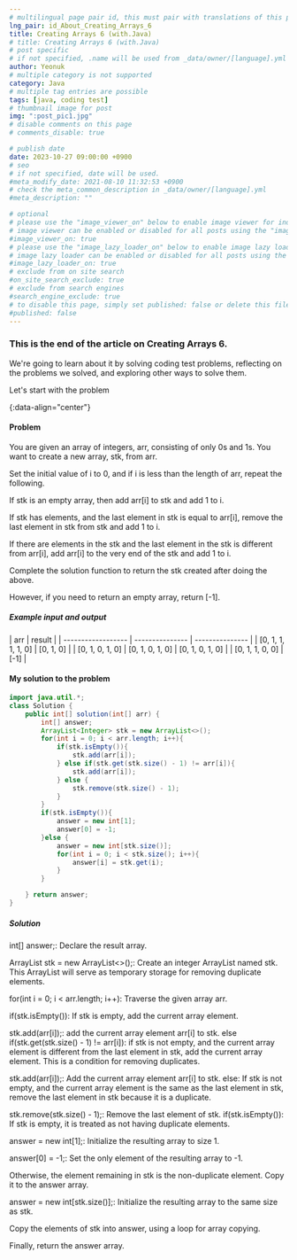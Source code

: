 ```yaml
---
# multilingual page pair id, this must pair with translations of this page. (This name must be unique)
lng_pair: id_About_Creating_Arrays_6
title: Creating Arrays 6 (with.Java)
# title: Creating Arrays 6 (with.Java)
# post specific
# if not specified, .name will be used from _data/owner/[language].yml
author: Yeonuk
# multiple category is not supported
category: Java
# multiple tag entries are possible
tags: [java, coding test]
# thumbnail image for post
img: ":post_pic1.jpg"
# disable comments on this page
# comments_disable: true

# publish date
date: 2023-10-27 09:00:00 +0900
# seo
# if not specified, date will be used.
#meta_modify_date: 2021-08-10 11:32:53 +0900
# check the meta_common_description in _data/owner/[language].yml
#meta_description: ""

# optional
# please use the "image_viewer_on" below to enable image viewer for individual pages or posts (_posts/ or [language]/_posts folders).
# image viewer can be enabled or disabled for all posts using the "image_viewer_posts: true" setting in _data/conf/main.yml.
#image_viewer_on: true
# please use the "image_lazy_loader_on" below to enable image lazy loader for individual pages or posts (_posts/ or [language]/_posts folders).
# image lazy loader can be enabled or disabled for all posts using the "image_lazy_loader_posts: true" setting in _data/conf/main.yml.
#image_lazy_loader_on: true
# exclude from on site search
#on_site_search_exclude: true
# exclude from search engines
#search_engine_exclude: true
# to disable this page, simply set published: false or delete this file
#published: false
---
```


<!-- outline-start -->

### This is the end of the article on Creating Arrays 6.

We're going to learn about it by solving coding test problems, reflecting on the problems we solved, and exploring other ways to solve them.

Let's start with the problem

{:data-align="center"}

<!-- outline-end -->

#### Problem

You are given an array of integers, arr, consisting of only 0s and 1s. You want to create a new array, stk, from arr.

Set the initial value of i to 0, and if i is less than the length of arr, repeat the following.

If stk is an empty array, then add arr[i] to stk and add 1 to i.

If stk has elements, and the last element in stk is equal to arr[i], remove the last element in stk from stk and add 1 to i.

If there are elements in the stk and the last element in the stk is different from arr[i], add arr[i] to the very end of the stk and add 1 to i.

Complete the solution function to return the stk created after doing the above.

However, if you need to return an empty array, return [-1].

##### Example input and output

| arr                | result          |
| ------------------ | --------------- | --------------- |
| [0, 1, 1, 1, 1, 0] | [0, 1, 0]       |
| [0, 1, 0, 1, 0]    | [0, 1, 0, 1, 0] | [0, 1, 0, 1, 0] |
| [0, 1, 1, 0, 0]    | [-1]            |

#### My solution to the problem

```java
import java.util.*;
class Solution {
    public int[] solution(int[] arr) {
        int[] answer;
        ArrayList<Integer> stk = new ArrayList<>();
        for(int i = 0; i < arr.length; i++){
            if(stk.isEmpty()){
                stk.add(arr[i]);
            } else if(stk.get(stk.size() - 1) != arr[i]){
                stk.add(arr[i]);
            } else {
                stk.remove(stk.size() - 1);
            }
        }
        if(stk.isEmpty()){
            answer = new int[1];
            answer[0] = -1;
        }else {
            answer = new int[stk.size()];
            for(int i = 0; i < stk.size(); i++){
                answer[i] = stk.get(i);
            }
        }

    } return answer;
}
```

##### Solution

int[] answer;: Declare the result array.

ArrayList<Integer> stk = new ArrayList<>();: Create an integer ArrayList named stk. This ArrayList will serve as temporary storage for removing duplicate elements.

for(int i = 0; i < arr.length; i++): Traverse the given array arr.

if(stk.isEmpty()): If stk is empty, add the current array element.

stk.add(arr[i]);: add the current array element arr[i] to stk.
else if(stk.get(stk.size() - 1) != arr[i]): if stk is not empty, and the current array element is different from the last element in stk, add the current array element. This is a condition for removing duplicates.

stk.add(arr[i]);: Add the current array element arr[i] to stk.
else: If stk is not empty, and the current array element is the same as the last element in stk, remove the last element in stk because it is a duplicate.

stk.remove(stk.size() - 1);: Remove the last element of stk.
if(stk.isEmpty()): If stk is empty, it is treated as not having duplicate elements.

answer = new int[1];: Initialize the resulting array to size 1.

answer[0] = -1;: Set the only element of the resulting array to -1.

Otherwise, the element remaining in stk is the non-duplicate element. Copy it to the answer array.

answer = new int[stk.size()];: Initialize the resulting array to the same size as stk.

Copy the elements of stk into answer, using a loop for array copying.

Finally, return the answer array.

